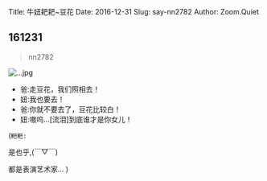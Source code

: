 Title: 牛妞耙耙~豆花
Date: 2016-12-31
Slug: say-nn2782
Author: Zoom.Quiet


## 161231
> nn2782

![...jpg](http://momoko.zoomquiet.top/niuniu-albums/nn2016/1161231-nn2782.jpeg?imageView2/2/w/360)


- 爸:走豆花，我们照相去！
- 妞:我也要去！
- 爸:你就不要去了，豆花比较白！
- 妞:嗷呜...[流泪]到底谁才是你女儿！


(`粑粑:` 

是也乎,(￣▽￣)

都是表演艺术家...
)
